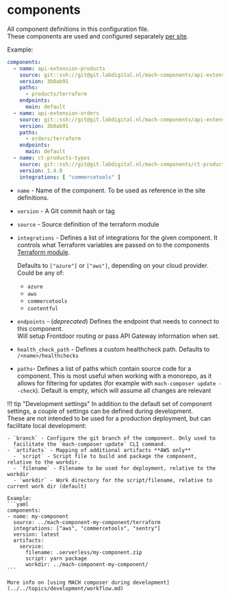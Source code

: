 # components

All component definitions in this configuration file.<br>
These components are used and configured separately [per site](./sites.md#components).

Example:

```yaml
components:
  - name: api-extension-products
    source: git::ssh://git@git.labdigital.nl/mach-components/api-extensions-component.git//products/terraform
    version: 3b8ab91
    paths:
      - products/terraform
    endpoints:
      main: default
  - name: api-extension-orders
    source: git::ssh://git@git.labdigital.nl/mach-components/api-extensions-component.git//orders/terraform
    version: 3b8ab91
    paths:
      - orders/terraform
    endpoints:
      main: default
  - name: ct-products-types
    source: git::ssh://git@git.labdigital.nl/mach-components/ct-product-types.git//terraform
    version: 1.4.0
    integrations: [ "commercetools" ]
```

- `name` - Name of the component. To be used as reference in the site definitions.
- `version` - A Git commit hash or tag
- `source` - Source definition of the terraform module
- `integrations` - Defines a list of integrations for the given component. It controls what Terraform variables are passed on
  to the components [Terraform module](../components/structure.md#terraform-module).<br>

  Defaults to `["azure"]` or `["aws"]`, depending on your cloud provider.<br>
  Could be any of:
    - `azure`
    - `aws`
    - `commercetools`
    - `contentful`<br>

- `endpoints` - (_deprecated_) Defines the endpoint that needs to connect to this component.<br>
  Will setup Frontdoor routing or pass API Gateway information when set.
- `health_check_path` - Defines a custom healthcheck path. Defaults to `/<name>/healthchecks`
- `paths`- Defines a list of paths which contain source code for a component. This is most useful when working with a
  monorepo, as it allows for filtering for updates (for example with `mach-composer update --check`). Default is empty, 
  which will assume all changes are relevant

!!! tip "Development settings"
In addition to the default set of component settings, a couple of settings
can be defined during development.<br> These are not intended to be used
for a production deployment, but can facilitate local development:

    - `branch` - Configure the git branch of the component. Only used to
      facilitate the `mach-composer update` CLI command.
    - `artifacts` - Mapping of additional artifacts **AWS only**
      - `script` - Script file to build and package the component, relative to the workdir.
      - `filename` - Filename to be used for deployment, relative to the workdir
      - `workdir` - Work directory for the script/filename, relative to current work dir (default)

    Example:
    ```yaml
    components:
    - name: my-component
      source: ../mach-component-my-component/terraform
      integrations: ["aws", "commercetools", "sentry"]
      version: latest
      artifacts:
        service:
          filename: .serverless/my-component.zip
          script: yarn package
          workdir: ../mach-component-my-component/
    ```

    More info on [using MACH composer during development](../../topics/development/workflow.md)
